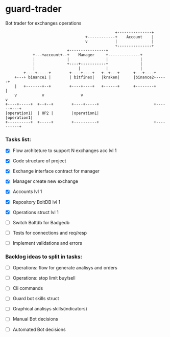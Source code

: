 # guard-trader
Bot trader for exchanges operations

                                                    +---------------+
                                       +------------+    Account    |
                                       v            |               |
                                                    +---------------+
                               +----------------+
                +---+account+--+    Manager     +--------------+
                |              |                |              |
                |              +----+-----------+              |
                |                   |           |              |
            +----+-----+        +----+----+   +--+---+      +---+----+
        +---+ binance1 |        | bitfinex|   |kraken|      |binance2+-----+
        |   +-------+--+        +----+----+   +------+      +--------+     |
        v           v                v                                     v
    +----+-----+  +--+--+        +----+-----+                        +------+---+
    |operation1|  | OP2 |        |operation1|                        |operation1|
    +----------+  +-----+        +----------+                        +----------+


### Tasks list:
- [x] Flow architeture to support N exchanges acc lvl 1
- [x] Code structure of project
- [x] Exchange interface contract for manager
- [x] Manager create new exchange
- [x] Accounts lvl 1
- [x] Repository BoltDB lvl 1
- [x] Operations struct lvl 1
- [ ] Switch Boltdb for Badgedb
- [ ] Tests for connections and req/resp
- [ ] Implement validations and errors


### Backlog ideas to split in tasks:
- [ ] Operations: flow for generate analisys and orders
- [ ] Operations: stop limit buy/sell
- [ ] Cli commands
- [ ] Guard bot skills struct
- [ ] Graphical analisys skills(indicators)
- [ ] Manual Bot decisions
- [ ] Automated Bot decisions


